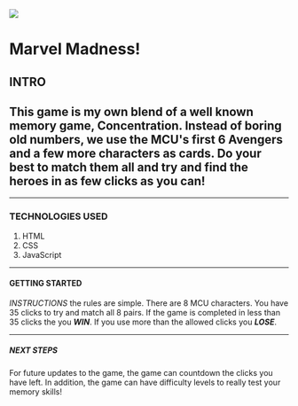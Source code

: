 <img src="https://i.imgur.com/AzCQ5BB.png">

# Marvel Madness!

## INTRO
This game is my own blend of a well known memory game, Concentration. Instead of boring old numbers, we use the MCU's first 6 Avengers and a few more characters as cards. Do your best to match them all and try and find the heroes in as few clicks as you can!
---
---
### TECHNOLOGIES USED

1. HTML
2. CSS
3. JavaScript
 ---
#### GETTING STARTED

_INSTRUCTIONS_ the rules are simple. There are 8 MCU characters. You have 35 clicks to try and match all 8 pairs. If the game is completed in less than 35 clicks the you **_WIN_**. If you use more than the allowed clicks you **_LOSE_**.

---
##### NEXT STEPS

For future updates to the game, the game can countdown the clicks you have left. In addition, the game can have difficulty levels to really test your memory skills! 
